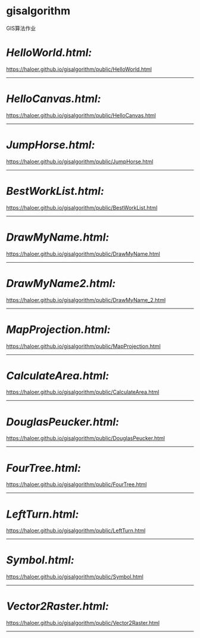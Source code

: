 # gisalgorithm
GIS算法作业

**_HelloWorld.html:_**
======================
https://haloer.github.io/gisalgorithm/public/HelloWorld.html
***
**_HelloCanvas.html:_**
======================
https://haloer.github.io/gisalgorithm/public/HelloCanvas.html
***
**_JumpHorse.html:_**
======================
https://haloer.github.io/gisalgorithm/public/JumpHorse.html
***
**_BestWorkList.html:_**
======================
https://haloer.github.io/gisalgorithm/public/BestWorkList.html
***
**_DrawMyName.html:_**
======================
https://haloer.github.io/gisalgorithm/public/DrawMyName.html
***
**_DrawMyName2.html:_**
======================
https://haloer.github.io/gisalgorithm/public/DrawMyName_2.html
***
**_MapProjection.html:_**
======================
https://haloer.github.io/gisalgorithm/public/MapProjection.html
***
**_CalculateArea.html:_**
======================
https://haloer.github.io/gisalgorithm/public/CalculateArea.html
***
**_DouglasPeucker.html:_**
======================
https://haloer.github.io/gisalgorithm/public/DouglasPeucker.html
***
**_FourTree.html:_**
======================
https://haloer.github.io/gisalgorithm/public/FourTree.html
***
**_LeftTurn.html:_**
======================
https://haloer.github.io/gisalgorithm/public/LeftTurn.html
***
**_Symbol.html:_**
======================
https://haloer.github.io/gisalgorithm/public/Symbol.html
***
**_Vector2Raster.html:_**
======================
https://haloer.github.io/gisalgorithm/public/Vector2Raster.html
***